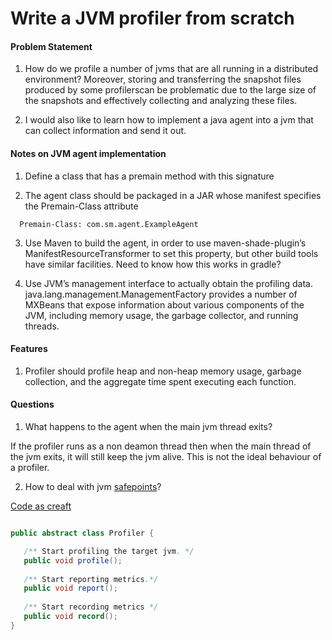# Write a JVM profiler from scratch

#### Problem Statement

1) How do we profile a number of jvms that are all running in a distributed environment?   Moreover, storing and transferring the snapshot 
files produced by some profilerscan be problematic due to the large size of the snapshots and effectively collecting and analyzing these files.

2) I would also like to learn how to implement a java agent into a jvm that can collect information and send it out.


#### Notes on JVM agent implementation

1) Define a class that has a premain method with this signature

2) The agent class should be packaged in a JAR whose manifest specifies the Premain-Class attribute
```shell
  Premain-Class: com.sm.agent.ExampleAgent
```
3) Use Maven to build the agent, in order to use maven-shade-plugin’s ManifestResourceTransformer to set this property, 
but other build tools have similar facilities. Need to know how this works in gradle?

4) Use JVM’s management interface to actually obtain the profiling data.  java.lang.management.ManagementFactory provides a number of 
MXBeans that expose information about various components of the JVM, including memory usage, the garbage collector, and running threads.  

#### Features

1) Profiler should profile heap and non-heap memory usage, garbage collection, and the aggregate time spent executing each function.

#### Questions
1. What happens to the agent when the main jvm thread exits? 

If the profiler runs as a non deamon thread then when the main thread of the jvm exits, it will still keep the jvm alive. This is not the ideal behaviour of a profiler. 

2. How to deal with jvm [safepoints](http://psy-lob-saw.blogspot.com/2014/03/where-is-my-safepoint.html)?

[Code as creaft](https://codeascraft.com/2015/01/14/introducing-statsd-jvm-profiler-a-jvm-profiler-for-hadoop/)

```java

public abstract class Profiler {

   /** Start profiling the target jvm. */
   public void profile();
   
   /** Start reporting metrics.*/
   public void report();
   
   /** Start recording metrics */
   public void record();
}

```


